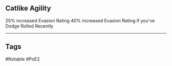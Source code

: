 ## Catlike Agility
25% increased Evasion Rating
40% increased Evasion Rating if you've Dodge Rolled Recently

---
## Tags
#Notable
#PoE2

